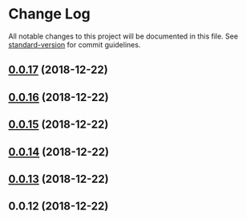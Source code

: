 # Change Log

All notable changes to this project will be documented in this file. See [standard-version](https://github.com/conventional-changelog/standard-version) for commit guidelines.

<a name="0.0.17"></a>
## [0.0.17](https://github.com/kamma-cc/okex-node/compare/v0.0.16...v0.0.17) (2018-12-22)



<a name="0.0.16"></a>
## [0.0.16](https://github.com/kamma-cc/okex-node/compare/v0.0.15...v0.0.16) (2018-12-22)



<a name="0.0.15"></a>
## [0.0.15](https://github.com/kamma-cc/okex-node/compare/v0.0.14...v0.0.15) (2018-12-22)



<a name="0.0.14"></a>
## [0.0.14](https://github.com/kamma-cc/okex-node/compare/v0.0.13...v0.0.14) (2018-12-22)



<a name="0.0.13"></a>
## [0.0.13](https://github.com/kamma-cc/okex-node/compare/v0.0.12...v0.0.13) (2018-12-22)



<a name="0.0.12"></a>
## 0.0.12 (2018-12-22)
